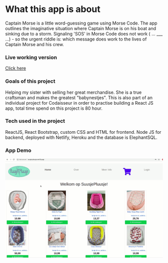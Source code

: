 # What this app is about
Captain Morse is a little word-guessing game using Morse Code. The app outlines the imaginative situation where Captain Morse is on his boat and sinking due to a storm. Signaling 'SOS' in Morse Code does not work ( ... ___ ...) - so the urgent riddle is: which message does work to the lives of Captain Morse and his crew.

### Live working version
[Click here](https://suusje-pluusje.netlify.app)

### Goals of this project
Helping my sister with selling her great merchandise. She is a true craftsman and makes the greatest "babynestjes".
This is also part of an individual project for Codaisseur in order to practise building a React JS app, total time spend on this project is 80 hour.

### Tech used in the project
ReactJS, React Bootstrap, custom CSS and HTML for frontend. Node JS for backend, deployed with Netlify, Heroku and the database is ElephantSQL.

### App Demo

![SuusjePluusje](https://github.com/systemthinker/suusje-pluusje-client/blob/master/SuusjePluusje.gif)
